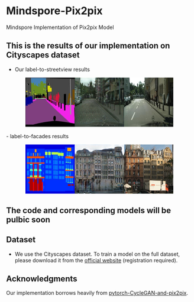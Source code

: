# Mindspore-Pix2pix
Mindspore Implementation of Pix2pix Model

## This is the results of our implementation on Cityscapes dataset
- Our label-to-streetview results
<p align='center'>  
  <img src='imgs/cityscapes.png' width='400'/>
</p>
- label-to-facades results
<p align='center'>  
  <img src='imgs/facades.png' width='400'/>
</p>

## The code and corresponding models will be pulbic soon

## Dataset
- We use the Cityscapes dataset. To train a model on the full dataset, please download it from the [official website](https://www.cityscapes-dataset.com/) (registration required).

## Acknowledgments
Our implementation borrows heavily from [pytorch-CycleGAN-and-pix2pix](https://github.com/junyanz/pytorch-CycleGAN-and-pix2pix).